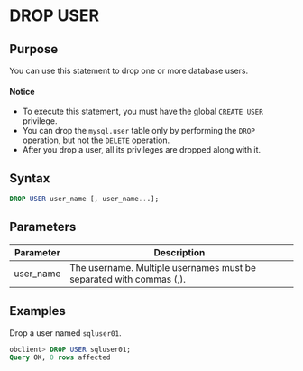 # DROP USER

## Purpose

You can use this statement to drop one or more database users.
  <main id="notice" type='notice'>
    <h4>Notice</h4>
    <ul>
    <li>To execute this statement, you must have the global <code>CREATE USER</code> privilege.<code></code> </li>
    <li>You can drop the <code>mysql.user</code> table only by performing the <code>DROP</code> operation, but not the <code>DELETE</code> operation. </li>
    <li>After you drop a user, all its privileges are dropped along with it. </li>
    </ul>
  </main>

## Syntax

```sql
DROP USER user_name [, user_name...];
```

## Parameters

| Parameter | Description |
|-----------|-----------------------|
| user_name | The username. Multiple usernames must be separated with commas (,).  |

## Examples

Drop a user named `sqluser01`.

```sql
obclient> DROP USER sqluser01;
Query OK, 0 rows affected
```
